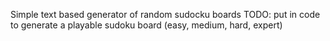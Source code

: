 Simple text based generator of random sudocku boards
  TODO:  put in code to generate a playable sudoku board (easy, medium, hard, expert)
